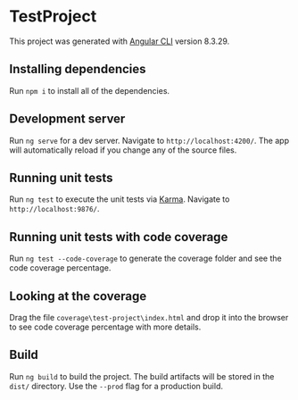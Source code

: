 # TestProject

This project was generated with [Angular CLI](https://github.com/angular/angular-cli) version 8.3.29.

## Installing dependencies

Run `npm i` to install all of the dependencies.

## Development server

Run `ng serve` for a dev server. Navigate to `http://localhost:4200/`. The app will automatically reload if you change any of the source files.

## Running unit tests

Run `ng test` to execute the unit tests via [Karma](https://karma-runner.github.io). Navigate to `http://localhost:9876/`.

## Running unit tests with code coverage

Run `ng test --code-coverage` to generate the coverage folder and see the code coverage percentage.

## Looking at the coverage

Drag the file `coverage\test-project\index.html` and drop it into the browser to see code coverage percentage with more details.

## Build

Run `ng build` to build the project. The build artifacts will be stored in the `dist/` directory. Use the `--prod` flag for a production build.
